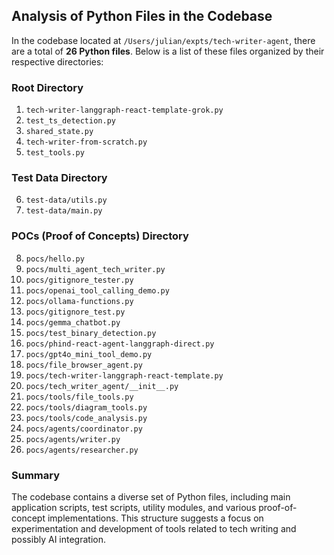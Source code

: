 ## Analysis of Python Files in the Codebase

In the codebase located at `/Users/julian/expts/tech-writer-agent`, there are a total of **26 Python files**. Below is a list of these files organized by their respective directories:

### Root Directory
1. `tech-writer-langgraph-react-template-grok.py`
2. `test_ts_detection.py`
3. `shared_state.py`
4. `tech-writer-from-scratch.py`
5. `test_tools.py`

### Test Data Directory
6. `test-data/utils.py`
7. `test-data/main.py`

### POCs (Proof of Concepts) Directory
8. `pocs/hello.py`
9. `pocs/multi_agent_tech_writer.py`
10. `pocs/gitignore_tester.py`
11. `pocs/openai_tool_calling_demo.py`
12. `pocs/ollama-functions.py`
13. `pocs/gitignore_test.py`
14. `pocs/gemma_chatbot.py`
15. `pocs/test_binary_detection.py`
16. `pocs/phind-react-agent-langgraph-direct.py`
17. `pocs/gpt4o_mini_tool_demo.py`
18. `pocs/file_browser_agent.py`
19. `pocs/tech-writer-langgraph-react-template.py`
20. `pocs/tech_writer_agent/__init__.py`
21. `pocs/tools/file_tools.py`
22. `pocs/tools/diagram_tools.py`
23. `pocs/tools/code_analysis.py`
24. `pocs/agents/coordinator.py`
25. `pocs/agents/writer.py`
26. `pocs/agents/researcher.py`

### Summary
The codebase contains a diverse set of Python files, including main application scripts, test scripts, utility modules, and various proof-of-concept implementations. This structure suggests a focus on experimentation and development of tools related to tech writing and possibly AI integration.